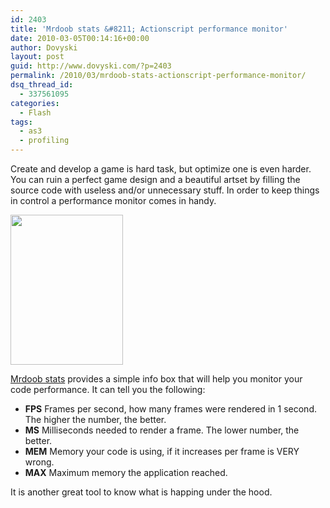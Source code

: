 ```yaml
---
id: 2403
title: 'Mrdoob stats &#8211; Actionscript performance monitor'
date: 2010-03-05T00:14:16+00:00
author: Dovyski
layout: post
guid: http://www.dovyski.com/?p=2403
permalink: /2010/03/mrdoob-stats-actionscript-performance-monitor/
dsq_thread_id:
  - 337561095
categories:
  - Flash
tags:
  - as3
  - profiling
---
```

Create and develop a game is hard task, but optimize one is even harder. You can ruin a perfect game design and a beautiful artset by filling the source code with useless and/or unnecessary stuff. In order to keep things in control a performance monitor comes in handy.

[<img class="aligncenter size-full wp-image-2404" title="Anatoly Zenkov - Portrait of Mr. Doob" src="http://www.dovyski.com/wp-content/uploads/2010/02/Anatoly-Zenkov-Portrait-of-Mr.-Doob.jpg" alt="" width="180" height="240" />](http://www.dovyski.com/wp-content/uploads/2010/02/Anatoly-Zenkov-Portrait-of-Mr.-Doob.jpg)

[Mrdoob stats](http://code.google.com/p/mrdoob/) provides a simple info box that will help you monitor your code performance. It can tell you the following:

  * **FPS** Frames per second, how many frames were rendered in 1 second. The higher the number, the better.
  * **MS** Milliseconds needed to render a frame. The lower number, the better.
  * **MEM** Memory your code is using, if it increases per frame is VERY wrong.
  * **MAX** Maximum memory the application reached.

It is another great tool to know what is happing under the hood.